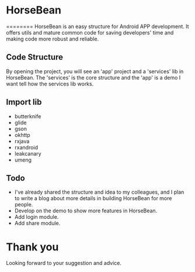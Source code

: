 # HorseBean
========
HorseBean is an easy structure for Android APP development.
It offers utils and mature common code for saving developers' time and making code more robust and reliable.

Code Structure
--------
By opening the project, you will see an 'app' project and a 'services' lib in HorseBean.
The 'services' is the core structure and the 'app' is a demo I want tell how the services lib works.

Import lib
--------
* butterknife
* glide
* gson
* okhttp
* rxjava
* rxandroid
* leakcanary
* umeng

Todo
--------
* I've already shared the structure and idea to my colleagues, and I plan to write a blog about more details in building HorseBean for more people.
* Develop on the demo to show more features in HorseBean.
* Add login module.
* Add share module.

Thank you
========
Looking forward to your suggestion and advice.